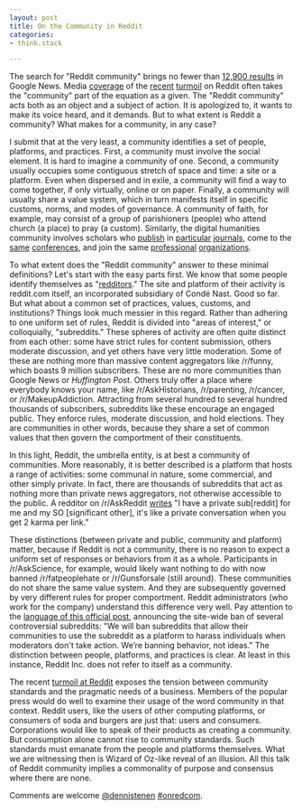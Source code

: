 ```yaml
---
layout: post
title: On the Community in Reddit
categories:
- think.stack

---
```


The search for "Reddit community" brings no fewer than [12,900
results](https://www.google.com/search?hl=en&gl=us&tbm=nws&authuser=0&q=%22reddit+community%22&oq=%22reddit+community%22&gs_l=news-cc.3..43j43i53.388.3600.0.3768.25.22.0.0.0.3.164.2380.11j11.22.0...0.0...1ac.1.EdZ5LTrh6t4)
in Google News. Media
[coverage](http://techcrunch.com/2015/07/06/hows-that-popcorn-reddit/) of the
[recent](http://www.nytimes.com/2015/07/17/technology/reddit-steve-huffman.html)
[turmoil](https://www.washingtonpost.com/blogs/the-switch/wp/2015/07/09/reddits-former-director-of-talent-breaks-her-silence/)
on Reddit often takes the "community" part of the equation as a given. The
"Reddit community" acts both as an object and a subject of action. It is
apologized to, it wants to make its voice heard, and it demands. But to what
extent is Reddit a community? What makes for a community, in any case?

I submit that at the very least, a community identifies a set of people,
platforms, and practices. First, a community must involve the social element.
It is hard to imagine a community of one. Second, a community usually occupies
some contiguous stretch of space and time: a site or a platform. Even when
dispersed and in exile, a community will find a way to come together, if only
virtually, online or on paper. Finally, a community will usually share a value
system, which in turn manifests itself in specific customs, norms, and modes of
governance. A community of faith, for example, may consist of a group of
parishioners (people) who attend church (a place) to pray (a custom).
Similarly, the digital humanities community involves scholars who
[publish](http://llc.oxfordjournals.org/) in
[particular](http://www.digitalhumanities.org/dhq/)
[journals](http://journalofdigitalhumanities.org/), come to the
[same](http://www.dhsi.org/) [conferences](http://dh2015.org/), and join the
same [professional](http://csdh-schn.org/) [organizations](http://ach.org).

To what extent does the "Reddit community" answer to these minimal definitions?
Let's start with the easy parts first. We know that some people identify
themselves as "[redditors](http://www.meetup.com/NYC-Redditors/)." The site and
platform of their activity is reddit.com itself, an incorporated subsidiary of
Condé Nast. Good so far. But what about a common set of practices, values,
customs, and institutions? Things look much messier in this regard. Rather than
adhering to one uniform set of rules, Reddit is divided into "areas of
interest," or colloquially, "subreddits." These spheres of activity are often
quite distinct from each other: some have strict rules for content submission,
others moderate discussion, and yet others have very little moderation. Some of
these are nothing more than massive content aggregators like /r/funny, which
boasts 9 million subscribers. These are no more communities than Google News or
*Huffington Post*. Others truly offer a place where everybody knows your name,
like /r/AskHistorians, /r/parenting, /r/cancer, or /r/MakeupAddiction.
Attracting from several hundred to several hundred thousands of subscribers,
subreddits like these encourage an engaged public. They enforce rules, moderate
discussion, and hold elections. They are communities in other words, because
they share a set of common values that then govern the comportment of their
constituents.

In this light, Reddit, the umbrella entity, is at best a community of
communities. More reasonably, it is better described is a platform that hosts a
range of activities: some communal in nature, some commercial, and other simply
private. In fact, there are thousands of subreddits that act as nothing more
than private news aggregators, not otherwise accessible to the public. A
redditor on /r/AskReddit
[writes](https://www.reddit.com/r/AskReddit/comments/1qr54b/why_do_private_subreddits_exist/)
"I have a private sub[reddit] for me and my SO [significant other], it's like a
private conversation when you get 2 karma per link."

These distinctions (between private and public, community and platform) matter,
because if Reddit is not a community, there is no reason to expect a uniform
set of responses or behaviors from it as a whole. Participants in
/r/AskScience, for example, would likely want nothing to do with now banned
/r/fatpeoplehate or /r/Gunsforsale (still around). These communities do not
share the same value system. And they are subsequently governed by very
different rules for proper comportment. Reddit administrators (who work for the
company) understand this difference very well. Pay attention to the [language
of this official
post](https://www.reddit.com/r/announcements/comments/39bpam/removing_harassing_subreddits/),
announcing the site-wide ban of several controversial subreddits: "We will ban
subreddits that allow their communities to use the subreddit as a platform to
harass individuals when moderators don't take action. We’re banning behavior,
not ideas." The distinction between people, platforms, and practices is clear.
At least in this instance, Reddit Inc. does not refer to itself as a community.

The recent [turmoil at
Reddit](https://hbr.org/2015/07/how-reddit-the-business-lost-touch-with-reddit-the-culture)
exposes the tension between community standards and the pragmatic needs of a
business. Members of the popular press would do well to examine their usage of
the word community in that context.  Reddit users, like the users of other
computing platforms, or consumers of soda and burgers are just that: users and
consumers. Corporations would like to speak of their products as creating a
community. But consumption alone cannot rise to community standards.  Such
standards must emanate from the people and platforms themselves. What we are
witnessing then is Wizard of Oz-like reveal of an illusion. All this talk of
Reddit community implies a commonality of purpose and consensus where there are
none.

Comments are welcome [@dennistenen](https://twitter.com/dennistenen)
[#onredcom](https://twitter.com/search?q=%23onredcom&src=typd&f=tweets).
